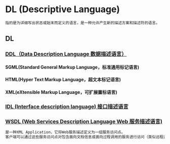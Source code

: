 # DL (Descriptive Language)
```md
指的是为详细写出状态或始末而定义的语言，是一种允许产生新的描述方案和描述符的语言。
```
## DL
### [DDL（Data Description Language 数据描述语言）]()
#### SGML(Standard General Markup Language，标准通用标记语言)
#### HTML(Hyper Text Markup Language，超文本标记语言)
#### XML(eXtensible Markup Language，可扩展置标语言)

### [IDL (Interface description language) 接口描述语言]()
### [WSDL (Web Services Description Language Web 服务描述语言)]()
```md
是一种XML Application，它将Web服务描述定义为一组服务访问点。
客户端可以通过这些服务访问点对包含面向文档信息或面向过程调用的服务进行访问（类似远程过程调用）。
```
